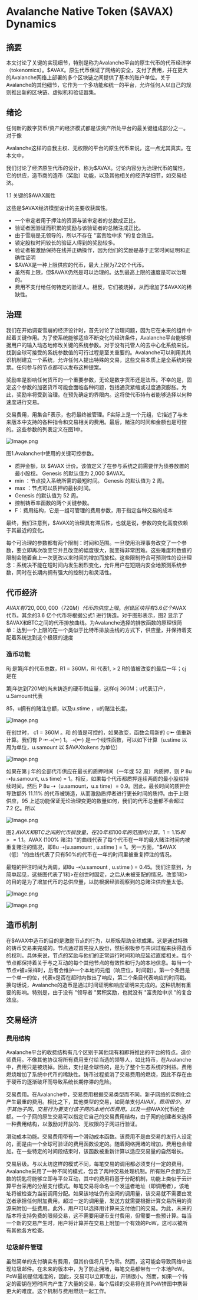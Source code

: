 # Avalanche Native Token ($AVAX) Dynamics

## 摘要

本文讨论了关键的实现细节，特别是称为Avalanche平台的原生代币的代币经济学（tokenomics）。$AVAX。原生代币保证了网络的安全，支付了费用，并在更大的Avalanche网络上部署的多个区块链之间提供了基本的账户单位。关于Avalanche的其他细节，它作为一个多功能和统一的平台，允许任何人以自己的规则推出新的区块链、虚拟机和验证器集。

## 绪论

任何新的数字货币/资产的经济模式都是该资产所处平台的最关键组成部分之一。对于像

Avalanche这样的自我主权、无权限的平台的原生代币来说，这一点尤其真实。在本文中，

我们讨论了经济原生代币的设计，称为$AVAX。讨论内容分为治理代币的属性，它的供应，造币商的造币（奖励）功能，以及其他相关的经济学细节，如交易经济。

1.1 关键的$AVAX属性

这些是$AVAX经济模型设计的主要收获属性。

- 一个审定者用于押注的资源与该审定者的总数成正比。
- 验证者因验证而积累的奖励与该验证者的总赌注成正比。
- 由于雪崩是无领导的，所以不存在 "富贵险中求 "的复合效应。
- 锁定股权时间较长的验证人得到的奖励较多。
- 验证者被激励保持在线并正确操作，因为他们的奖励是基于正常时间证明和正确性证明
- $AVAX是一种上限供应的代币，最大上限为7.2亿个代币。
- 虽然有上限，但$AVAX仍然是可以治理的。达到最高上限的速度是可以治理的。
- 费用不支付给任何特定的验证人。相反，它们被烧掉，从而增加了$AVAX的稀缺性。

## 治理

我们在开始调查雪崩的经济设计时，首先讨论了治理问题，因为它在未来的组件中起着关键作用。为了使系统能够适应不断变化的经济条件，Avalanche平台能够根据用户的输入动态地修改关键的系统参数。对于没有托管人的去中心化系统来说，找到全球可接受的系统参数值的可行过程是至关重要的。Avalanche可以利用其共识机制建立一个系统，允许任何人提出特殊的交易，这些交易本质上是全系统的投票。任何参与的节点都可以发布这种提案。

奖励率是影响任何货币的一个重要参数，无论是数字货币还是法币。不幸的是，固定这个参数的加密货币可能会面临各种问题，包括通货紧缩或过度通货膨胀。为此，奖励率将受到治理。在预先确定的界限内。这将使代币持有者能够选择以何种速度进行交易。

交易费用，用集合F表示，也将最终被管理。F实际上是一个元组，它描述了与未来版本中支持的各种指令和交易相关的费用。最后，赌注的时间和金额也是可控的。这些参数的列表定义在图1中。

![Image.png](https://res.craft.do/user/full/8f8055bd-b4a8-566b-436f-9e0d5edb8a8b/doc/559EB7B2-1DE9-4E4A-B74D-5A79747AE54F/4DEE16E2-429E-49A8-B991-12D9476966C2_2/xnijqQ8x17xQiVN1HOhCZmsMkIJob3UvuxAV9YdsVAYz/Image.png)

图1.Avalanche中使用的关键可控参数。

- 质押金额，以 $AVAX 计价。该值定义了在参与系统之前需要作为债券放置的最小股权。 Genesis 的默认值为 2,000 $AVAX。
- min ：节点投入系统所需的最短时间。 Genesis 的默认值为 2 周。
- max ：节点可以质押的最长时间。
- Genesis 的默认值为 52 周。
- 控制铸币率函数的两个关键参数。
- F：费用结构，它是一组可管理的费用参数，用于指定各种交易的成本

最终，我们注意到，$AVAX的治理具有滞后性，也就是说，参数的变化高度依赖于其最近的变化。

每个可治理的参数都有两个限制：时间和范围。一旦使用治理事务改变了一个参数，要立即再次改变它并且改变的幅度很大，就变得非常困难。这些难度和数值的限制会随着自上一次更改以来时间的增加而放松。这些限制符合可预测性的设计理念：系统决不能在短时间内发生剧烈变化，允许用户在短期内安全地预测系统参数，同时在长期内拥有强大的控制力和灵活性。

## 代币经济

$AVAX有720,000,000（720M）代币的供应上限。创世区块将有3.6亿个$AVAX 代币。其余的3.6 亿个代币将根据公式1 进行铸造。对于图形表示，图2 显示了$AVAX和BTC之间的代币排放曲线。为Avalanche选择的排放函数的原理很简单：达到一个上限的在一个类似于比特币排放曲线的方式下，供应量，并保持着支配着系统达到这个极限的速度

### 造币功能

Rj 是第j年的代币总数，R1 = 360M，Rl 代表1, > 2 R的值被改变的最后一年；cj 是在

第j年达到720M的尚未铸造的硬币供应量，这样cj 360M；u代表订户，u.Samount代表

85，u拥有的赌注总额，以及u.stime ，u的赌注长度。

![Image.png](https://res.craft.do/user/full/8f8055bd-b4a8-566b-436f-9e0d5edb8a8b/doc/559EB7B2-1DE9-4E4A-B74D-5A79747AE54F/A1640125-9CD5-4652-8C5A-19DB975C2B04_2/g00BxXaZlkfHfR4v8uDk3RZVEkfxrN2CwI3yLXUwEtgz/Image.png)

在创世时， c1 = 360M 。和 的值是可控的，如果改变，函数会用新的 c⇤ 值重新计算。我们有 P ⇤⇢(⇤) 1。⇢(⇤) 是一个线性函数，可以如下计算（u.stime 以周为单位，u.samount 以 $AVAXtokens 为单位）

![Image.png](https://res.craft.do/user/full/8f8055bd-b4a8-566b-436f-9e0d5edb8a8b/doc/559EB7B2-1DE9-4E4A-B74D-5A79747AE54F/0C1C2401-9042-40BD-9BBA-17751AA000D7_2/LqotWjD28H7Q6Na4DJX8B46ooEx6SZUm2uxf6C9N7y4z/Image.png)

如果在第 j 年的全部代币供应在最长的质押时间（一年或 52 周）内质押，则 P 8u ⇢(u.samount, u.s time) = 1。相反，如果每个代币都质押连续两周的最小股权持续时间，然后 P 8u ⇢（u.samount，u.s time）= 0.9。因此，最长时间的质押会导致额外 11.11% 的代币被铸造，从而激励质押者进行更长时间的质押。由于上限供应，95 上述功能保证无论治理变更的数量如何，我们的代币总量都不会超过 7.2 亿。所以

![Image.png](https://res.craft.do/user/full/8f8055bd-b4a8-566b-436f-9e0d5edb8a8b/doc/559EB7B2-1DE9-4E4A-B74D-5A79747AE54F/868BA98E-6A6E-4064-988E-78886F9B8DE4_2/LdbLVnhVUPxHyxmZci4zawxnptpaW73espaQhMtzjSgz/Image.png)

图2.$AVAX和BTC之间的代币排放量，在20年和100年的范围内计算，1=1.15和>=1.1。$AVAX (100% 赌注) "的曲线代表了每个代币在一年的最大赌注时间内被重复赌注的情况，即8u ⇢(u.samount , u.stime ) = 1。另一方面，"$AVAX（低）"的曲线代表了只有50%的代币在一年的时间里被重复押注的情况。

最短的押注时间为两周，即8u ⇢(u.samount , u.stime ) = 0.45。我们注意到，为简单起见，这些图代表了1和>在创世时固定，之后从未被支配的情况。改变1和>的目的是为了增加代币的总供应量，以防根据经验观察到的总赌注供应量太低。

![Image.png](https://res.craft.do/user/full/8f8055bd-b4a8-566b-436f-9e0d5edb8a8b/doc/559EB7B2-1DE9-4E4A-B74D-5A79747AE54F/4A58C022-C9F3-4AB4-B955-AE61EF2039C6_2/yBTC5R8jVCnFuAUjzewhkTDh2UgkWGHxC1j0CJHpLCoz/Image.png)

![Image.png](https://res.craft.do/user/full/8f8055bd-b4a8-566b-436f-9e0d5edb8a8b/doc/559EB7B2-1DE9-4E4A-B74D-5A79747AE54F/D4BED164-C4B4-49BF-88EE-377CFF909030_2/ykTWYtVTTTnd49cq0ZsW5BxjNxxs5vfuOXgnjDCFe9Iz/Image.png)

## 造币机制

在$AVAX中造币的目的是激励节点的行为，以积极帮助全球成果。这是通过特殊的铸币交易来完成的。节点通过首先投入股份，然后积极参与共识过程来获得造币的权利。具体来说，节点的奖励与他们的正常运行时间和响应延迟直接相关。每个节点都保持着关于与之互动的每个其他节点的有效性和行为的本地信息。每当一个节点v被u采样时，后者会维护一个本地的元组（响应位，时间戳）。第一个条目是一个单一的位，代表v是否在超时内做出了响应，第二个条目代表响应的时间戳。换句话说，Avalanche的造币是通过时间证明和响应证明来完成的。这种机制有重要的影响。特别是，由于没有 "领导者 "累积奖励，也就没有 "富贵险中求 "的复合效应。

## 交易经济

### 费用结构

Avalanche平台的收费结构有几个区别于其他现有和即将推出的平台的特点。造价师费用。不像其他协议将所有费用支付给当选的领导人，如比特币，在Avalanche中，费用只是被烧掉。因此，支付是全球性的，是为了整个生态系统的利益。费用燃烧增加了系统中代币的稀缺性。铸币过程抵消了交易费用的燃烧，因此不存在由于硬币的逐渐破坏而导致系统长期停滞的危险。

交易费用。在Avalanche中，交易费用根据交易类型而不同。新子网络的实例化会产生最重的费用。相比之下，其他类型的交易，如简单支付$AVAX，费用很少。对于其他子网，交易行为要支付该子网的本地代币费用，以及一些$AVAX代币的金额。一个子网的原生交易可以指定它自己的交易费用结构，由子网的创建者来选择一种费用结构，以激励对开放的、无权限的子网进行验证。

滑动成本功能。交易费用带有一个滑动成本函数。该费用不是由交易的发行人设定的，而是由一个全球可验证的费用函数设定的。随着网络拥堵的增加，费用也会增加。在一些特定的时间段结束时，该函数被重新计算以适应交易量的自然增长。

交易层级。与以太坊这样的模式不同，每笔交易的调用都必须支付一定的费用，Avalanche采用了一种不同的模式，包含了两种交易处理机制。所有账户余额为正数的钥匙将能够立即与平台互动，其中的费用将基于分配机制，功能上类似于云计算平台采用的分层支付模式。每笔交易将命名一个发送者地址（即调用者），该地址将被检查为当前调用分配。如果该地址仍有空闲的调用量，该交易就不需要由发送者承担任何附加费用。超过一定的调用量，发送方就需要根据计算交易所用的资源来附加一些费用。此外，用户可以选择用计算来支付他们的交易。为此，未来的版本将支持免费的限频交易，这不需要用硬币支付费用，但需要一些预计算。每当一个新的交易产生时，用户将计算并在交易上附加一个有效的PoW，这可以被所有其他各方检查。

### 垃圾邮件管理

虽然简单的支付确实有费用，但其价值将几乎为零。然而，这可能会导致网络中出现垃圾邮件。在未来的版本中，为了防止拥堵，每笔交易都带有一个本地PoW。PoW最初是低难度的，因此，交易可以立即发出，开销很小。然而，如果一个特定的密钥在短时间内产生了大量的交易，每个后续的交易将在其PoW拼图中携带更大的难度。这个机制与费用燃烧一起工作。

